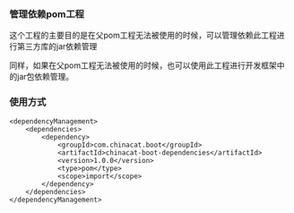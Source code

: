 ### 管理依赖pom工程

这个工程的主要目的是在父pom工程无法被使用的时候，可以管理依赖此工程进行第三方库的jar依赖管理

同样，如果在父pom工程无法被使用的时候，也可以使用此工程进行开发框架中的jar包依赖管理。

### 使用方式
```
<dependencyManagement>
    <dependencies>
        <dependency>
            <groupId>com.chinacat.boot</groupId>
            <artifactId>chinacat-boot-dependencies</artifactId>
            <version>1.0.0</version>
            <type>pom</type>
            <scope>import</scope>
        </dependency>
    </dependencies>
</dependencyManagement>
```